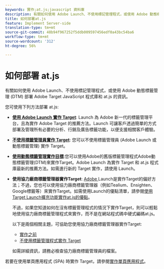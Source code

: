 ```yaml
---
keywords: 實作;at.js;javascript 資料庫
description: 有關如何使用 Adobe Launch、不使用標記管理程式，或使用 Adobe 動態標籤管理 (DTM) 部署 Adobe Target JavaScript 程式庫和 at.js 的資訊。
title: 如何部署at.js
feature: Implement Server-side
translation-type: tm+mt
source-git-commit: 48b94f967252f5ddb009597456edf0a43bc54ba6
workflow-type: tm+mt
source-wordcount: '312'
ht-degree: 56%

---
```



# 如何部署 at.js

有關如何使用 Adobe Launch、不使用標記管理程式，或使用 Adobe 動態標籤管理 (DTM) 部署 Adobe Target JavaScript 程式庫和 at.js 的資訊。

您可使用下列方法部署 at.js:

* **[使用 Adobe Launch 實作 Target](/help/c-implementing-target/c-implementing-target-for-client-side-web/how-to-deployatjs/cmp-implementing-target-using-adobe-launch.md)**: Launch 為 Adobe 新一代的標籤管理平台，且為實作 Adobe Target 的推薦方法。Launch 可讓客戶透過簡單的方式部署及管理所有必要的分析、行銷及廣告標籤功能，以便支援相關客戶體驗。
* **[不使用標籤管理員實作 Target](/help/c-implementing-target/c-implementing-target-for-client-side-web/how-to-deployatjs/implementing-target-without-a-tag-manager.md)**: 您可以不使用標籤管理員 (Adobe Launch 或動態標籤管理) 實作 Target。
* **[使用動態標籤管理實作目標](/help/c-implementing-target/c-implementing-target-for-client-side-web/how-to-deployatjs/implementing-target-using-dynamic-tag-management.md)**:您可以使用Adobe的舊版標籤管理程式Adobe動態標籤管理(DTM)來實作Target。Adobe Launch 為實作 Target 和 at.js 程式庫最新的推薦方法。如需進行新的 Target 實作，請使用 Launch。
* **使用協力廠商標籤管理器實作Target**: [Adobe ](/help/c-implementing-target/c-implementing-target-for-client-side-web/how-to-deployatjs/cmp-implementing-target-using-adobe-launch.md) Launch是實作Target的偏好方法；不過，您也可以使用協力廠商標籤管理器（例如Tealium、Ensighten、Google標籤等）來實作Target。如需使用Launch的優點清單，請參閱[使用Target Launch擴充功能實作at.js的優點](/help/c-implementing-target/c-implementing-target-for-client-side-web/how-to-deployatjs/cmp-implementing-target-using-adobe-launch.md#section_48B3F938B6F8491DAF798E0DB54EF304)。

   不過，如果您知道如何在沒有標籤管理程式的情況下實作Target，則可以輕鬆地使用協力廠商標籤管理程式來實作，而不是在網站程式碼中硬式編碼at.js。

   以下是兩個相關主題，可協助您使用協力廠商標籤管理器實作Target:

   * [實作之前](/help/c-implementing-target/c-considerations-before-you-implement-target/considerations-before-you-implement-target.md)
   * [不使用標籤管理程式實作 Target](/help/c-implementing-target/c-implementing-target-for-client-side-web/how-to-deployatjs/implementing-target-without-a-tag-manager.md)

   如需詳細資訊，請務必檢查協力廠商標籤管理員的檔案。

若要在使用單頁應用程式 (SPA) 時實作 Target，請參閱[實作單頁應用程式](/help/c-implementing-target/c-implementing-target-for-client-side-web/how-to-deployatjs/target-atjs-single-page-application.md)。